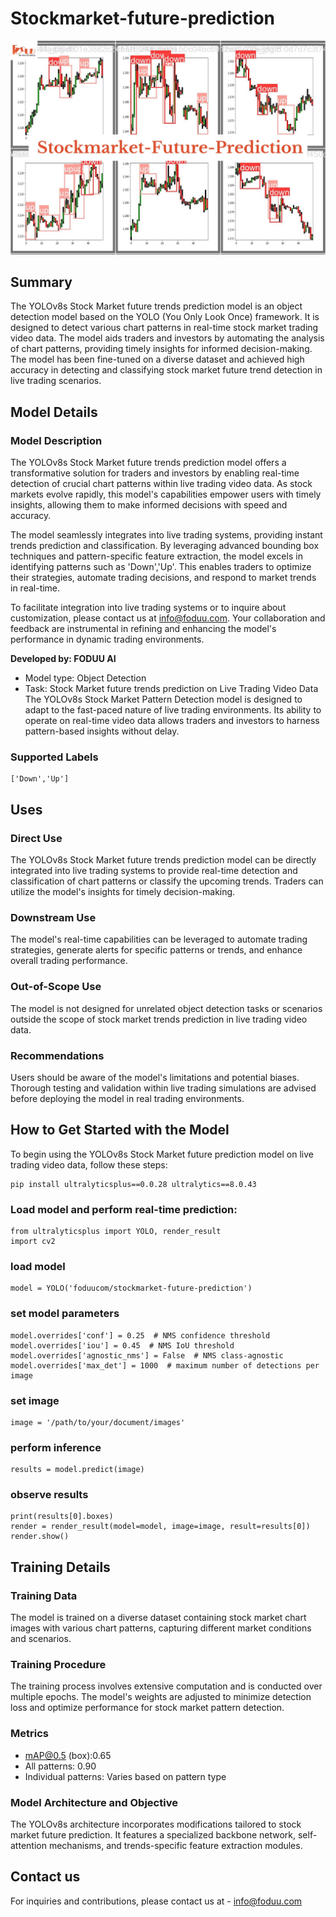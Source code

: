 # Stockmarket-future-prediction
![](https://github.com/foduucom/Stockmarket-future-prediction/blob/main/_Stockmarket-Future-Prediction.jpeg)
## Summary
The YOLOv8s Stock Market future trends prediction model is an object detection model based on the YOLO (You Only Look Once) framework. It is designed to detect various chart patterns in real-time stock market trading video data. The model aids traders and investors by automating the analysis of chart patterns, providing timely insights for informed decision-making. The model has been fine-tuned on a diverse dataset and achieved high accuracy in detecting and classifying stock market future trend detection in live trading scenarios.

## Model Details
### Model Description
The YOLOv8s Stock Market future trends prediction model offers a transformative solution for traders and investors by enabling real-time detection of crucial chart patterns within live trading video data. As stock markets evolve rapidly, this model's capabilities empower users with timely insights, allowing them to make informed decisions with speed and accuracy.

The model seamlessly integrates into live trading systems, providing instant trends prediction and classification. By leveraging advanced bounding box techniques and pattern-specific feature extraction, the model excels in identifying patterns such as 'Down','Up'. This enables traders to optimize their strategies, automate trading decisions, and respond to market trends in real-time.

To facilitate integration into live trading systems or to inquire about customization, please contact us at info@foduu.com. Your collaboration and feedback are instrumental in refining and enhancing the model's performance in dynamic trading environments.

**Developed by: FODUU AI**
* Model type: Object Detection
* Task: Stock Market future trends prediction on Live Trading Video Data
The YOLOv8s Stock Market Pattern Detection model is designed to adapt to the fast-paced nature of live trading environments. Its ability to operate on real-time video data allows traders and investors to harness pattern-based insights without delay.

### Supported Labels
```
['Down','Up']
```
## Uses
### Direct Use
The YOLOv8s Stock Market future trends prediction model can be directly integrated into live trading systems to provide real-time detection and classification of chart patterns or classify the upcoming trends. Traders can utilize the model's insights for timely decision-making.

### Downstream Use
The model's real-time capabilities can be leveraged to automate trading strategies, generate alerts for specific patterns or trends, and enhance overall trading performance.

### Out-of-Scope Use
The model is not designed for unrelated object detection tasks or scenarios outside the scope of stock market trends prediction in live trading video data.

### Recommendations
Users should be aware of the model's limitations and potential biases. Thorough testing and validation within live trading simulations are advised before deploying the model in real trading environments.

## How to Get Started with the Model
To begin using the YOLOv8s Stock Market future prediction model on live trading video data, follow these steps:
```
pip install ultralyticsplus==0.0.28 ultralytics==8.0.43
```
### Load model and perform real-time prediction:
```
from ultralyticsplus import YOLO, render_result
import cv2
```
### load model
```
model = YOLO('foduucom/stockmarket-future-prediction')
```
### set model parameters
```
model.overrides['conf'] = 0.25  # NMS confidence threshold
model.overrides['iou'] = 0.45  # NMS IoU threshold
model.overrides['agnostic_nms'] = False  # NMS class-agnostic
model.overrides['max_det'] = 1000  # maximum number of detections per image
```
### set image
```
image = '/path/to/your/document/images'
```
### perform inference
```
results = model.predict(image)
```
### observe results
```
print(results[0].boxes)
render = render_result(model=model, image=image, result=results[0])
render.show()
```

## Training Details
### Training Data
The model is trained on a diverse dataset containing stock market chart images with various chart patterns, capturing different market conditions and scenarios.

### Training Procedure
The training process involves extensive computation and is conducted over multiple epochs. The model's weights are adjusted to minimize detection loss and optimize performance for stock market pattern detection.

### Metrics
* mAP@0.5 (box):0.65
* All patterns: 0.90
* Individual patterns: Varies based on pattern type

### Model Architecture and Objective
The YOLOv8s architecture incorporates modifications tailored to stock market future prediction. It features a specialized backbone network, self-attention mechanisms, and trends-specific feature extraction modules.


## Contact us
For inquiries and contributions, please contact us at - [info@foduu.com](mailto:info@foduu.com)
